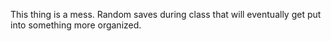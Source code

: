 This thing is a mess. Random saves during class that will
eventually get put into something more organized.
